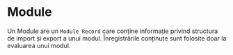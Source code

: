 # Module

Un Module are un `Module Record` care conține informație privind structura de import și export a unui modul. Înregistrările conținute sunt folosite doar la evaluarea unui modul.
